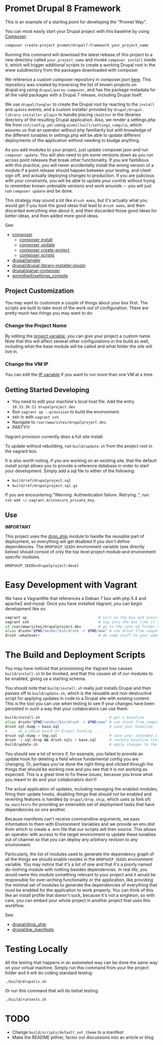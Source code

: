 # Promet Drupal 8 Framework

This is an example of a starting point for developing the "Promet Way".

You can most easily start your Drupal project with this baseline by using
[Composer](getcomposer.org):

```bash
composer create-project promet/drupal7-framework your_project_name
```

Running this command will download the latest release of this project to a new
directory called `your_project_name` and invoke `composer install` inside it,
which will trigger additional scripts to create a working Drupal root in the www
subdirectory from the packages downloaded with composer.

We reference a custom composer repository in composer.json
[here](composer.json#L5-8). This repository was created by
traversing the list of known projects on drupal.org using
`drupal/parse-composer`, and has the package metadata for all the valid packages
with a Drupal 7 release, including Drupal itself.

We use `drupal/tangler` to create the Drupal root by reacting to the `install`
and `update` events, and a custom installer provided by
`drupal/drupal-library-installer-plugin` to handle placing `ckeditor` in the
libraries directory of the resulting Drupal application. Also, we render
a settings.php file from `cnf/config.yml` using `winmillwill/settings_compile`,
which assures us that an operator without php familiarity but with knowledge of
the different tunables in settings.php will be able to update different
deployments of the application without needing to kludge anything.

As you add modules to your project, just update composer.json and run `composer
update`. You will also need to pin some versions down as you run across point
releases that break other functionality. If you are fastidious with this
practice, you will never accidentally install the wrong version of a module if
a point release should happen between your testing, and client sign off, and
actually deploying changes to production. If you are judicious with your
constraints, you will be able to update your contrib without trying to remember
known untenable versions and work arounds -- you will just run `composer update`
and be done.

This strategy may sound a lot like `drush make`, but it's actually what you
would get if you took the good ideas that lead to `drush make`, and then
discarded everything else about it, and then discarded those good ideas for
better ideas, and then added more good ideas.

See:

* [composer](https://getcomposer.org)
  * [composer install](https://getcomposer.org/doc/03-cli.md#install)
  * [composer update](https://getcomposer.org/doc/03-cli.md#update)
  * [composer create-project](https://getcomposer.org/doc/03-cli.md#create-project)
  * [composer scripts](https://getcomposer.org/doc/articles/scripts.md)
* [drupal/tangler](https://packagist.org/packages/drupal/tangler)
* [drupal/drupal-library-installer-plugin](https://packagist.org/packages/drupal/drupal-library-installer-plugin)
* [drupal/parse-composer](https://packagist.org/packages/drupal/parse-composer)
* [winmillwill/settings_compile](https://packagist.org/packages/winmillwill/settings_compile)

## Project Customization

You may want to customize a couple of things about your box first. The scripts
are built to take most of the work out of configuration. There are pretty much
two things you may want to do:

### Change the Project Name

By editing the [project variable][CPN1], you can give your project a custom
name. Note that this will affect several other configurations in the build as
well, including what the base module will be called and what folder the site
will live in.

[CPN1]: https://github.com/promet/drupal7-framework/blob/master/Vagrantfile#L6

### Change the VM IP

You can edit the [IP variable][CVMIP1] if you want to run more than one VM at a
time.

[CVMIP1]: https://github.com/promet/drupal7-framework/blob/master/Vagrantfile#L5

## Getting Started Developing

* You need to edit your machine's local host file. Add the entry
  `10.33.36.11 drupalproject.dev`
* Run `vagrant up --provision` to build the environment.
* ssh in with `vagrant ssh`
* Navigate to `/var/www/sites/drupalproject.dev`.
* PARTY!!!

Vagrant provision currently does a full site install.

To update without rebuilding, run `build/update.sh` from the project root in
the vagrant box.

It is also worth noting, if you are working on an existing site, that the
default install script allows you to provide a reference database in order to
start your development. Simply add a sql file to either of the following:

* `build/ref/drupalproject.sql`
* `build/ref/drupalproject.sql.gz`

If you are encountering "Warning: Authentication failure. Retrying..", run:
`ssh-add ~/.vagrant.d/insecure_private_key`.

## Use

**IMPORTANT**

This project uses the [drop_ship]('github.com/promet/drop_ship') module to
handle the reusable part of deployment, so everything will get disabled if you
don't define dependencies. The `DROPSHIP_SEEDS` environment variable (see
directly below) should consist of only the top level project module and
environment specific modules.

`DROPSHIP_SEEDS=drupalproject:devel`

# Easy Development with Vagrant

We have a Vagrantfile that references a Debian 7 box with php 5.4 and apache2
and mysql. Once you have installed Vagrant, you can begin development like so:

```bash
vagrant up                                 # turn on the box and provision it
vagrant ssh                                # log into the box like it's a server
cd /var/www/sites/drupalproject.dev        # go to the sync'ed folder on the box
alias drush="$PWD/vendor/bin/drush -r $PWD/www" # use drush from composer
drush <whatever>                           # do some stuff to your website
```

# The Build and Deployment Scripts

You may have noticed that provisioning the Vagrant box causes `build/install.sh`
to be invoked, and that this causes all of our modules to be enabled, giving us
a starting schema.

You should note that `build/install.sh` really just installs Drupal and then
passes off to `build/update.sh`, which is the reusable and non-destructive
script for applying updates in code to a Drupal site with existing content. This
is the tool you can use when testing to see if your changes have been persisted
in such a way that your collaborators can use them:

```bash
build/install.sh                                # get a baseline
alias drush="$PWD/vendor/bin/drush -r $PWD/www" # use drush from composer
drush sql-dump > base.sql                       # save your baseline
# ... do a whole bunch of Drupal hacking ...
drush sql-dump > tmp.sql                        # save your intended state
drush -y sql-drop && drush sqlc < base.sql      # restore baseline state
build/update.sh                                 # apply changes to the baseline
```

You should see a lot of errors if, for example, you failed to provide an update
hook for deleting a field whose fundamental config you are changing. Or, perhaps
you've done the right thing and clicked through the things that should be
working now and you see that it is not working as expected. This is a great time
to fix these issues, because you know what you meant to do and your
collaborators don't!

The actual application of updates, including managing the enabled modules,
firing their update hooks, disabling things that should not be enabled and
reverting features is handled by `drupal/drop_ship`, which uses (a fork of)
`kw_manifests` for providing an extensible set of deployment tasks that have
dependencies on one another.

Because manifests can't receive commandline arguments, we pass information to
them with Environment Variables and we provide an env.dist from which to create
a .env file that our scripts will then source. This allows an operator with
access to the target environment to update these tunables out of channel so that
you can deploy any arbitrary revision to any environment.

Particularly, the list of modules used to generate the dependency graph of all
the things we should enable resides in the `DROPSHIP_SEEDS` environment
variable. You may notice that it's a list of one and that it's a poorly named
do-nothing module with nothing besides dependencies. In real life, you would
name this module something relevant to your project and it would be responsible
for over-arching functionality or the application, like providing the minimal
set of modules to generate the dependencies of everything that must be enabled
for the application to work properly. You can think of this like an install
profile that doesn't suck, because it's not a singleton, so with care, you can
embed your whole project in another project that uses this workflow.

See:

* [drupal/drop_ship](https://github.com/promet/drop_ship)
* [drupal/kw_manifests](https://github.com/promet/kw_manifests)

# Testing Locally

All the testing that happens in an automated way can be done the same way on
your virtual machine. Simply run this command from your the project folder and
it will do coding standard testing:

`./build/drupalcs.sh`

Or run this command that will do behat testing:

`./build/runtests.sh`

# TODO

* Change `build/scripts/default_set_theme` to a manifest
* Make the README pithier, factor out discussions into an article or blog
